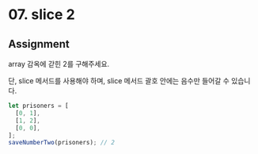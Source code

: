 # 07. slice 2

## Assignment

array 감옥에 갇힌 2를 구해주세요.

단, slice 메서드를 사용해야 하며, slice 메서드 괄호 안에는 음수만 들어갈 수 있습니다.

```js
let prisoners = [
  [0, 1],
  [1, 2],
  [0, 0],
];
saveNumberTwo(prisoners); // 2
```
